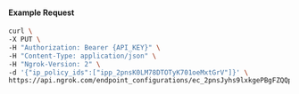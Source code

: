 <!-- Code generated for API Clients. DO NOT EDIT. -->

#### Example Request

```bash
curl \
-X PUT \
-H "Authorization: Bearer {API_KEY}" \
-H "Content-Type: application/json" \
-H "Ngrok-Version: 2" \
-d '{"ip_policy_ids":["ipp_2pnsK0LM78DTOTyK701oeMxtGrV"]}' \
https://api.ngrok.com/endpoint_configurations/ec_2pnsJyhs9lxkgePBgFZQQpdS7rX/ip_policy
```
